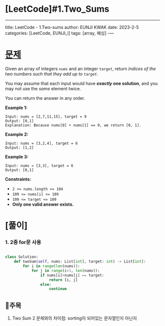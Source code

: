 # [LeetCode]#1.Two_Sums

---
title: LeetCode - 1.Two-sums
author: EUNJI KWAK
date: 2023-2-5
categories: [LeetCode, EUNJI_l]
tags: [array, 해싱]
-—

# [문제]([https://leetcode.com/problems/valid-palindrome/description/](https://leetcode.com/problems/two-sum/))

Given an array of integers `nums` and an integer `target`, return *indices of the two numbers such that they add up to `target`*.

You may assume that each input would have ***exactly* one solution**, and you may not use the *same* element twice.

You can return the answer in any order.

**Example 1:**

```
Input: nums = [2,7,11,15], target = 9
Output: [0,1]
Explanation: Because nums[0] + nums[1] == 9, we return [0, 1].

```

**Example 2:**

```
Input: nums = [3,2,4], target = 6
Output: [1,2]

```

**Example 3:**

```
Input: nums = [3,3], target = 6
Output: [0,1]

```

**Constraints:**

- `2 <= nums.length <= 104`
- `109 <= nums[i] <= 109`
- `109 <= target <= 109`
- **Only one valid answer exists.**

# [풀이]

### 1. 2중 for문 사용

```python

class Solution:
    def twoSum(self, nums: List[int], target: int) -> List[int]:
        for i in range(len(nums)):
            for j in range(i+1, len(nums)):
                if nums[i]+nums[j] == target:
                    return [i, j]
                else:
                    continue
```

## 📌주목

1. Two Sum 2 문제와의 차이점: sorting이 되어있는 문자열인지 아닌지
